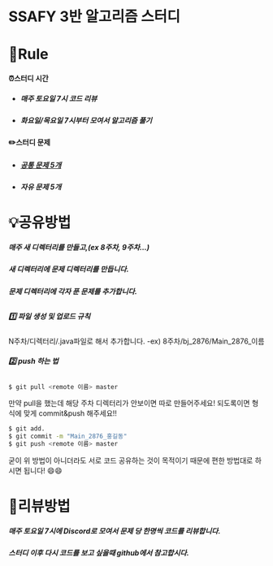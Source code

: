 # SSAFY 3반 알고리즘 스터디

# 📝Rule

#### ⏰스터디 시간 
- ##### 매주 토요일 7시 코드 리뷰
- ##### 화요일/목요일 7시부터 모여서 알고리즘 풀기      


 
#### ✏️스터디 문제

- ##### [공통 문제 5개](https://www.acmicpc.net/group/workbook/list/9987)
- ##### 자유 문제 5개
###
# 💡공유방법

##### 매주 새 디렉터리를 만들고,(ex 8주차, 9주차...)
##### 새 디렉터리에 문제 디렉터리를 만듭니다.
##### 문제 디렉터리에 각자 푼 문제를 추가합니다.
##

 ##### 1️⃣ 파일 생성 및 업로드 규칙
 N주차/디렉터리/.java파일로 해서 추가합니다.
 -ex) 8주차/bj_2876/Main_2876_이름
 
 ##### 2️⃣ push 하는 법
 ##
```sh 
$ git pull <remote 이름> master
```
만약 pull을 했는데 해당 주차 디렉터리가 안보이면 따로 만들어주세요!
되도록이면 형식에 맞게 commit&push 해주세요!!
```sh 
$ git add.
$ git commit -m "Main_2876_홍길동"
$ git push <remote 이름> master
```
굳이 위 방법이 아니더라도
서로 코드 공유하는 것이 목적이기 때문에 편한 방법대로 하시면 됩니다! 😄😄
###
# 📣리뷰방법

##### 매주 토요일 7시에 Discord로 모여서 문제 당 한명씩 코드를 리뷰합니다.
##### 스터디 이후 다시 코드를 보고 싶을때 github에서 참고합시다.

